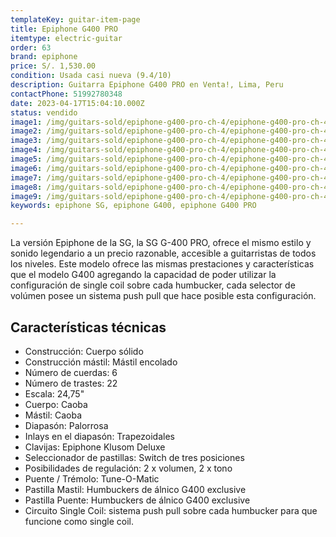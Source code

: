 ```yaml
---
templateKey: guitar-item-page
title: Epiphone G400 PRO
itemtype: electric-guitar
order: 63
brand: epiphone
price: S/. 1,530.00
condition: Usada casi nueva (9.4/10)
description: Guitarra Epiphone G400 PRO en Venta!, Lima, Peru
contactPhone: 51992780348
date: 2023-04-17T15:04:10.000Z
status: vendido
image1: /img/guitars-sold/epiphone-g400-pro-ch-4/epiphone-g400-pro-ch-4-01-sold.jpg
image2: /img/guitars-sold/epiphone-g400-pro-ch-4/epiphone-g400-pro-ch-4-02-sold.jpg
image3: /img/guitars-sold/epiphone-g400-pro-ch-4/epiphone-g400-pro-ch-4-03-sold.jpg
image4: /img/guitars-sold/epiphone-g400-pro-ch-4/epiphone-g400-pro-ch-4-04-sold.jpg
image5: /img/guitars-sold/epiphone-g400-pro-ch-4/epiphone-g400-pro-ch-4-05-sold.jpg
image6: /img/guitars-sold/epiphone-g400-pro-ch-4/epiphone-g400-pro-ch-4-06-sold.jpg
image7: /img/guitars-sold/epiphone-g400-pro-ch-4/epiphone-g400-pro-ch-4-07-sold.jpg
image8: /img/guitars-sold/epiphone-g400-pro-ch-4/epiphone-g400-pro-ch-4-08-sold.jpg
image9: /img/guitars-sold/epiphone-g400-pro-ch-4/epiphone-g400-pro-ch-4-09-sold.jpg
keywords: epiphone SG, epiphone G400, epiphone G400 PRO

---
```

La versión Epiphone de la SG, la SG G-400 PRO, ofrece el mismo estilo y sonido legendario a un precio razonable, accesible a guitarristas de todos los niveles.
Este modelo ofrece las mismas prestaciones y características que el modelo G400 agregando la capacidad de poder utilizar la configuración de single coil sobre cada humbucker, cada selector de volúmen posee un sistema push pull que hace posible esta configuración.

## Características técnicas

* Construcción: Cuerpo sólido
* Construcción mástil: Mástil encolado
* Número de cuerdas: 6
* Número de trastes: 22
* Escala: 24,75"
* Cuerpo: Caoba
* Mástil: Caoba
* Diapasón: Palorrosa
* Inlays en el diapasón: Trapezoidales
* Clavijas: Epiphone Klusom Deluxe
* Seleccionador de pastillas: Switch de tres posiciones
* Posibilidades de regulación: 2 x volumen, 2 x tono
* Puente / Trémolo: Tune-O-Matic
* Pastilla Mastil: Humbuckers de álnico G400 exclusive
* Pastilla Puente: Humbuckers de álnico G400 exclusive
* Circuito Single Coil: sistema push pull sobre cada humbucker para que funcione como single coil.